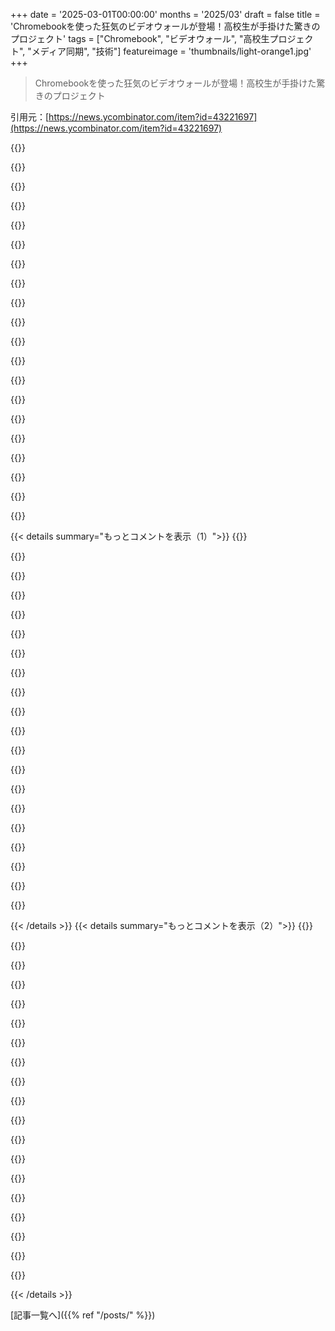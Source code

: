 +++
date = '2025-03-01T00:00:00'
months = '2025/03'
draft = false
title = 'Chromebookを使った狂気のビデオウォールが登場！高校生が手掛けた驚きのプロジェクト'
tags = ["Chromebook", "ビデオウォール", "高校生プロジェクト", "メディア同期", "技術"]
featureimage = 'thumbnails/light-orange1.jpg'
+++

> Chromebookを使った狂気のビデオウォールが登場！高校生が手掛けた驚きのプロジェクト

引用元：[https://news.ycombinator.com/item?id=43221697](https://news.ycombinator.com/item?id=43221697)

{{<matomeQuote body="面白いプロジェクトを届けてくれてありがとう！メディアコンテンツの同期には結構取り組んでるから、みんなのソリューションを見られて楽しいよ。BrightSignメディアプレーヤーが業界標準だけど、20台のディスプレイを買うと数万ドルかかるから、リサイクルデバイスでの解決策には大きな拍手を贈りたいね。メディア関連のコードベースに興味があれば連絡して！" userName="szvsw" createdAt="2025-03-01T18:29:17" color="#ff5c5c">}}

{{<matomeQuote body="ありがとう！ブログに書けなかったけど、商業ソリューションの価格は本当にびっくりしたよ。ハードウェアとソフトウェアのコストはどれくらいかずっと気になってたし、プロのデジタルサイネージは信頼性も求められるしね。" userName="varun_ch" createdAt="2025-03-01T18:41:32" color="#45d325">}}

{{<matomeQuote body="信頼性は大事だけど、企業向けにしてはそんなに高くないと思うな。BrightSignは非常に信頼性が高く、カスタマイズもできるしネットワークやスクリプトも充実してる。コストパフォーマンスがすごく良いと思うよ。BrightSignの安価な代替はRaspberry Piだけど、問題もあるね。" userName="szvsw" createdAt="2025-03-01T19:02:01" color="">}}

{{<matomeQuote body="専用ボックスが必要なのは商業ディスプレイの現実に関係してるの？展示会ではUSBスティックをテレビに挿して再生することが多いけど。各ディスプレイに小さなARMコンピュータを組み込むメリットはないのかな？" userName="mikepurvis" createdAt="2025-03-01T19:46:07" color="">}}

{{<matomeQuote body="私は博物館で働いているから、レンダリングデバイスには多くの考慮が必要だね。商業用のディスプレイにはちょっと違った考慮があるし、別の視点からの回答になるかな。別のボックスを使うと、プロジェクターの種類に関係なく接続できるし、信号を適切に変換するハードウェアが必要な場合もある。別のボックスを使うことで柔軟性が増すんだ。" userName="szvsw" createdAt="2025-03-01T20:12:18" color="#ff5733">}}

{{<matomeQuote body="ちなみに、Chromebookや-ボックスをデジタルサイネージやキオスクに使用することもできるよ。ただし、Google Cloudで管理する必要があるけどね。" userName="nolist_policy" createdAt="2025-03-01T22:56:46" color="">}}

{{<matomeQuote body="私はPiをベースにしたデジタルサイネージ会社を運営してるけど、どんな問題があるのか興味あるな。SDカードの問題とか？" userName="dividuum" createdAt="2025-03-01T20:21:22" color="">}}

{{<matomeQuote body="OMXPlayerの廃止が問題になってるよ。一部のカスタムアプリは正確で低遅延な再生が必要だからね。その要件に合ったメカニズムはまだ見つけられてない。HDMI出力が不定期なのは面倒だけど、問題ではないかな。個々のクライアントが自分のPiを使いたがると、テクノロジーに不慣れな人にはソフトウェアの設定が難しいことがある。" userName="szvsw" createdAt="2025-03-01T20:57:07" color="#ff5733">}}

{{<matomeQuote body="＞その廃止は問題になっている。再生開始のタイミングを正確に制御するアプリが必要だからね。これまでの10年間、再生エンジンを自作してきたが、特に難しかった。正確な再生開始は私のソフトウェアでサポートされているよ。" userName="dividuum" createdAt="2025-03-01T21:10:13" color="#ff5733">}}

{{<matomeQuote body="いいね！info-Beamerの情報を見たことがあるかもしれない。BrightSignでも同じように設定できるZIP展開を使っているから、いつか話しましょう！メールを送るね。" userName="szvsw" createdAt="2025-03-02T15:31:29" color="">}}

{{<matomeQuote body="古いChromebookを遊び道具に使うのはもったいない。子供たちのために第三世界の学校に寄付したほうがいいんじゃない？Thinkpad 11eはまだまだ使えるし、最新のLubuntuを入れて困ってる人たちに渡した方がいいよ。第一世界のハードウェアが無駄になっているのは悲しい。" userName="niutech" createdAt="2025-03-02T14:41:56" color="#38d3d3">}}

{{<matomeQuote body="ノートパソコンを第三世界に送るのは大変だよ。税関が古いモデルだと知らずに押収したり、なくなったり、賄賂が必要になったりすることもある。前の職場で百台以上のノートPCがあったけど、輸送に苦労した。もし物流が楽なら、もっと寄付できると思う。" userName="LTL_FTC" createdAt="2025-03-02T18:18:41" color="#45d325">}}

{{<matomeQuote body="インドでは、5万円未満のノートパソコンは関税が無料だよ。5万から7万の範囲なら10%、7万以上は18%とGSTがかかる。ただし、以下の条件を満たせば関税が免除されることがある：使用感があったり、3年以上前の領収書があったり、海外での修理や保証書があればOK" userName="niutech" createdAt="2025-03-02T21:00:44" color="">}}

{{<matomeQuote body="GoogleでChromebookが出た時、ロビーの装飾を提案したけど、40〜64台必要ってことで却下された（笑）。動画をシンクさせるつもりはなかったけど、時間を基にしたアニメーションを作って、ネットで時計を同期させるのが理想かな。" userName="greggman25" createdAt="2025-03-01T19:16:37" color="">}}

{{<matomeQuote body="作者は試したみたいだけど、時計の同期がうまくいかなかったみたい。メモに書いてあったけど、ミリ秒単位で時間を正確に保てなかったから、この方法はダメだったって。" userName="preinheimer" createdAt="2025-03-02T00:21:30" color="">}}

{{<matomeQuote body="動画の同期がうまくいくかは疑問だけど、アクアリウムのページは毎秒サーバーに時間を聞いて同期してるよ。時間ベースのアニメーションにはこの方法が合う気がする。" userName="greggman25" createdAt="2025-03-02T06:32:35" color="">}}

{{<matomeQuote body="PTPはこういう時間同期に良いアプローチだね。LAN内での精度はサブマイクロ秒まで達成できるし、リアルタイムメディア関連の多くの製品で使われているよ。" userName="_kb" createdAt="2025-03-07T21:00:25" color="#ff33a1">}}

{{<matomeQuote body="これについてもっと深掘りする価値がありそう。同期間で時計がどのくらいずれたのか、24時間でどのくらいドリフトしたのかとか、SNTPがちゃんと機能していたのか、ローカルタイムサーバーを立ててみたのかなど、知りたい。" userName="simondotau" createdAt="2025-03-02T04:10:28" color="#ff5c5c">}}

{{<matomeQuote body="昔IoTプロジェクトで、NTPがブロックされているとPCの時計がすぐずれることに驚いた。数ミリ秒のずれでも驚かない。このようにすることで、時計が速くなることを防いでいるのは思慮深いデザインだと思った。" userName="01HNNWZ0MV43FF" createdAt="2025-03-02T05:50:10" color="">}}

{{<matomeQuote body="確かに、そういう設計は思慮深いけど、’現代の’ NTPアルゴリズムを使えば必要ないと思う。彼らはハードウェア時計から遅くすることで時間を失わせるから、元に戻す必要はないよ。" userName="Someone" createdAt="2025-03-02T13:16:17" color="#38d3d3">}}

{{< details summary="もっとコメントを表示（1）">}}
{{<matomeQuote body="正確な時間管理は難しいよね。コンピュータは長期的な時計の安定性がそれほど必要ないから、高価な時間管理ハードウェアをわざわざ入れる理由もないし、毎日NTPで同期すれば済むんだ。そんな中で「ミリ秒／日」はかなりいい部類だと思うよ。通常の結晶オシレーターは20PPMくらいの誤差があって、最悪で1日あたり約2秒のズレだ。" userName="crote" createdAt="2025-03-03T02:45:10" color="#ff33a1">}}

{{<matomeQuote body="あまり試す機会がなかったんだけど、時計の同期はできてるのに次にチェックするともうダメだった。将来的にこの辺りを掘り下げるのは面白そうだと思う。" userName="varun_ch" createdAt="2025-03-02T11:44:02" color="">}}

{{<matomeQuote body="同期の問題は、ChromeOSを生のLinuxディストリビューションに置き換えた後に観察されたものなのか？ChromeOSには時間の同期に関する問題が幾つかあると思う。" userName="simondotau" createdAt="2025-03-02T23:38:06" color="">}}

{{<matomeQuote body="固定メディアがあれば、この方法はかなり効果があるかも。特に音声に関与する場合、20～30msのズレでもかなり目立つからいい時計の同期が必要だね。でもNTPやPTPを使えば、かなりのところまで行けるよ。" userName="szvsw" createdAt="2025-03-01T21:02:11" color="#ff5c5c">}}

{{<matomeQuote body="すごい！私は4x4のタブレットを使って同じようなことをやったんだ。全16台をADB経由で接続して、ほとんどを自動化したんだ。Wi-Fiで16のVNCクライアントを使ってストリーミングして、PCが19のディスプレイを持ってる状態は最高だったよ。もちろん、ハードウェア周りは結構面倒だったけど。" userName="ashirviskas" createdAt="2025-03-01T23:57:43" color="#38d3d3">}}

{{<matomeQuote body="昔の話だけど、ジャンクヤードジャumbotronっていうのがあって、ランダムなディスプレイを組み合わせて大きな画像を表示できるものだよ。" userName="bazzargh" createdAt="2025-03-01T19:50:34" color="">}}

{{<matomeQuote body="メディアラボはいろんな面白いものを作ってるね。今のウェブ技術でこれを作り直したら楽しそうだな。写真のアラインメントをメールで送るのも楽しそうだね。" userName="varun_ch" createdAt="2025-03-01T20:51:41" color="">}}

{{<matomeQuote body="もしスキミングして読むのをサボってたら分からないかもしれないけど、これは高校生たちが高校生活の中でやったプロジェクトで、すごく印象的だと思う。" userName="amendegree" createdAt="2025-03-02T11:59:52" color="#ff33a1">}}

{{<matomeQuote body="＞今、なぜこれがうまくいくのか分からないけど、偶然に面白い解決策を見つけた。<br>>最も遅いコンピュータが最も速いコンピュータを制約する。<br>うまく機能するのは、システムの設計がボトルネックに最適化されてるからだね。この理論に関しては制約理論をチェックしてみて。" userName="mos_6502" createdAt="2025-03-02T00:18:23" color="#38d3d3">}}

{{<matomeQuote body="まさにアンヒンジドな、Chromebooksだね。" userName="layer8" createdAt="2025-03-01T20:21:46" color="">}}

{{<matomeQuote body="それがジョークなんだよね。" userName="simondotau" createdAt="2025-03-02T04:11:13" color="">}}

{{<matomeQuote body="すっごくクールだね！以前、5つの大きなタッチスクリーンTVを使って、テーブルみたいに並べて、各側面で別々のアプリを動かしながら、バックグラウンドで同期された動画を再生するプロジェクトをやったんだ。ユーザーは、一方から他方にオブジェクトを送信できるようにしてね。最終的にはMac Proで、アプリをredisで同期させたんだけど、安定運用が難しかったのが残念だった。PC同士をもっと連携させて、リソースを共有できる環境ができればいいのにと思う。" userName="netcraft" createdAt="2025-03-02T14:23:53" color="#38d3d3">}}

{{<matomeQuote body="それは分散コンピューティングって言うんだよ（https://en.m.wikipedia.org/wiki/Distributed_computing）で、LinuxやBSDで実現できるよ。" userName="niutech" createdAt="2025-03-02T14:49:45" color="">}}

{{<matomeQuote body="＞”自分専用のディストロを作る旅に出たんだ。最小限のシステムから始めて、KioskモードのChromiumを自動起動するスクリプトを作ろうとしたんだけど、NixOSはストレージの少ないChromebookには合わないことに気づいて、すぐに断念した。Debianの最小インストールを試みたけど、非常に手間がかかるし、FAIという自動インストールツールを見つけてからはかなり効率的に進められた。”　他にも自動インストール可能なオプションが知りたいな。" userName="mrbluecoat" createdAt="2025-03-02T14:24:41" color="">}}

{{<matomeQuote body="Corebootに切り替えたことでフリーズが解消されたのが興味深い。何が原因だと思う？ACPIやDSDTが関係してるのかな、それとも元々のBIOSがHWコントローラーを正しく初期化できてなかったのかも。" userName="leohonexus" createdAt="2025-03-02T02:56:06" color="">}}

{{<matomeQuote body="それ、ウォッチドッグが作動してた可能性もあるんじゃない？" userName="oynqr" createdAt="2025-03-02T06:52:29" color="">}}

{{<matomeQuote body="昔、300席のコールセンターでWindows Embeddedの薄型クライアントを使って、動画を同期させるってのをやったんだ。タイムスタンプと高精度のJavaScriptライブラリを使ってさ。夜中にはビジネス名と日々の統計を全画面に流して、呼び出し直前にはキューから動画やテキストを流してた。" userName="jpeggtulsa" createdAt="2025-03-01T23:00:29" color="">}}

{{<matomeQuote body="1つの動画を作って、コンピュータがその動画の特定の部分をズームインする方が楽だったんじゃないかな。それをブラウザで同時に再生すればいいと思う。" userName="nashashmi" createdAt="2025-03-01T18:52:05" color="">}}

{{<matomeQuote body="このプロジェクトで一番難しかったのは、各画面で違う動画を流すことよりも「ブラウザで動画を同時に流すこと」だった。Chromebookでそんな大きな動画を処理できても、動画の同期は難しいし、ソフトのインストールや自動起動の設定も大変だった。" userName="xmprt" createdAt="2025-03-01T22:38:26" color="#785bff">}}

{{<matomeQuote body="13660×768の動画を速くデコードするのは非常に難しいと思うよ。" userName="dividuum" createdAt="2025-03-01T19:47:44" color="">}}


{{< /details >}}
{{< details summary="もっとコメントを表示（2）">}}
{{<matomeQuote body="弱いデバイスや省エネ目標に合わないかもしれないから、計算的には高くつくかもしれないね。" userName="gloflo" createdAt="2025-03-01T19:39:46" color="">}}

{{<matomeQuote body="見事な仕事だね！ビジョンを持ってそれを最後まで貫く姿勢が成功の秘訣だよ。" userName="lakesta" createdAt="2025-03-02T14:40:27" color="#ff5733">}}

{{<matomeQuote body="Chromebookの再利用は素晴らしいよね。Teardown '23でのワークショップがきっかけだったんだ。$50で手に入るし、Linuxを動かすとすごく軽いよ！" userName="incanus77" createdAt="2025-03-02T23:39:15" color="#ff5733">}}

{{<matomeQuote body="iPod Nano 6のディスプレイを使った逆エンジニアリングの動画壁、ぜひ見たいね！11年前のMikes Electric Stuffの動画がオススメだよ。" userName="sandreas" createdAt="2025-03-02T03:26:38" color="">}}

{{<matomeQuote body="‘書き込み保護’のネジを見て、ToshibaのChromebookを思い出したよ。Mr. Chromeboxのおかげでcorebootが入ったんだ。ただ、eMMCでLinuxがうまく動かなかったのが残念。" userName="cjaackie" createdAt="2025-03-01T21:11:49" color="">}}

{{<matomeQuote body="Lenovo Thinkpad 11eはゴミじゃないよ。Ubuntuを入れてまだ活用してるけど、アップグレードして寄付することを考えるべきだよ。" userName="niutech" createdAt="2025-03-02T14:38:19" color="#ff5c5c">}}

{{<matomeQuote body="＞1st worldの人が解体したり捨てたりするのは驚かないな。スマートフォンが普及して、発展途上国の子供がコンピュータを必要としなくなっているかもしれないし。" userName="danans" createdAt="2025-03-02T14:58:17" color="">}}

{{<matomeQuote body="インドでは約34％の学校がインターネット設備を整えてないし、50％以上が機能するコンピュータを持ってないって。これは数億人がテクノロジーにアクセスできてないってことだよ。" userName="niutech" createdAt="2025-03-02T15:35:03" color="#45d325">}}

{{<matomeQuote body="＞インドは経済大国で、核兵器も持っているし、製造業も強い。それに34％の学校がネットを使えてないことは、裕福さと社会的不平等の結果なんだよ。" userName="danans" createdAt="2025-03-02T18:33:21" color="">}}

{{<matomeQuote body="素晴らしい仕事で、良い記事だったね。テストが終わった後、どんな動画を流したの？アクションの録画はある？" userName="jojol" createdAt="2025-03-01T18:48:10" color="#ff5c5c">}}

{{<matomeQuote body="ありがとう！実はまだ何を流すか決まってないんだ。計画としては、学校が自分たちの動画（学生の作品のモンタージュとか）を作ってアップロードできるツールを作るつもり。卒業後もセルフサービスで使えるかも。" userName="varun_ch" createdAt="2025-03-01T18:56:31" color="#785bff">}}

{{<matomeQuote body="これにもっと時間をかけるなら、無限にバウンドするDVDロゴなんて楽しいアイデアがあると思うよ。バウンドするたびにロゴの位置を同期させて、どのデバイスも同じものを見られるようにするといいかも。" userName="xmprt" createdAt="2025-03-01T22:41:16" color="">}}

{{<matomeQuote body="めっちゃ広いPongゲームが楽しそうだよ！" userName="i-am-gizm0" createdAt="2025-03-01T22:13:34" color="">}}

{{<matomeQuote body="昔、Amigaのバウンシングボールデモをやったことがあるよ。マスター画面に接続したターミナルが、各自異なる部分を表示してた。今思うと、あれは楽しかったな。" userName="hoc" createdAt="2025-03-02T00:34:38" color="">}}

{{<matomeQuote body="同じく！インタラクティブなことをやるのは実際かなり簡単で、socket.ioのウェブアプローチを選んだから。QRコードを使ってプレイヤーが参加し、広いPongゲームをして、スマホのジャイロスコープで操作できたら面白そう。" userName="varun_ch" createdAt="2025-03-02T11:49:49" color="#ff5c5c">}}

{{<matomeQuote body="2013年にChromebook Pixelが発表されたときのは最高だったよ。<br>＞「https://tomsepe.com/portfolio/google-pixeltree/」" userName="mezzman" createdAt="2025-03-01T21:10:02" color="">}}

{{<matomeQuote body="誰かがChromebook Pixelのディスプレイをスタンドアロンモニターにアダプトしたの覚えてる。いい4:3画面だったから自分もやりたかったけど、あまりにも美しくてカスタマイズできなかった。" userName="cjaackie" createdAt="2025-03-01T21:19:42" color="">}}

{{<matomeQuote body="すごいよね！" userName="fitsumbelay" createdAt="2025-03-01T20:13:23" color="">}}

{{<matomeQuote body="それは膨大な作業だね。今のうちに自由時間を楽しんで！" userName="IshKebab" createdAt="2025-03-01T18:51:30" color="">}}


{{< /details >}}


[記事一覧へ]({{% ref "/posts/" %}})
